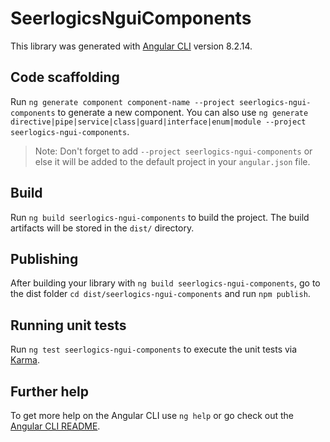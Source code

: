 # SeerlogicsNguiComponents

This library was generated with [Angular CLI](https://github.com/angular/angular-cli) version 8.2.14.

## Code scaffolding

Run `ng generate component component-name --project seerlogics-ngui-components` to generate a new component. You can also use `ng generate directive|pipe|service|class|guard|interface|enum|module --project seerlogics-ngui-components`.
> Note: Don't forget to add `--project seerlogics-ngui-components` or else it will be added to the default project in your `angular.json` file. 

## Build

Run `ng build seerlogics-ngui-components` to build the project. The build artifacts will be stored in the `dist/` directory.

## Publishing

After building your library with `ng build seerlogics-ngui-components`, go to the dist folder `cd dist/seerlogics-ngui-components` and run `npm publish`.

## Running unit tests

Run `ng test seerlogics-ngui-components` to execute the unit tests via [Karma](https://karma-runner.github.io).

## Further help

To get more help on the Angular CLI use `ng help` or go check out the [Angular CLI README](https://github.com/angular/angular-cli/blob/master/README.md).

